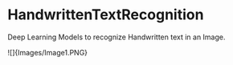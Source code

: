 # HandwrittenTextRecognition
Deep Learning Models to recognize Handwritten text in an Image.


![]{Images/Image1.PNG}
